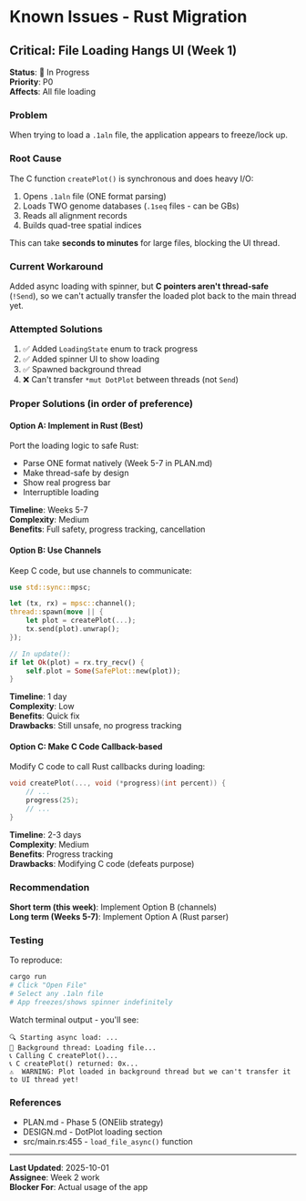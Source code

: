 # Known Issues - Rust Migration

## Critical: File Loading Hangs UI (Week 1)

**Status**: 🐛 In Progress  
**Priority**: P0  
**Affects**: All file loading

### Problem

When trying to load a `.1aln` file, the application appears to freeze/lock up.

### Root Cause

The C function `createPlot()` is synchronous and does heavy I/O:
1. Opens `.1aln` file (ONE format parsing)
2. Loads TWO genome databases (`.1seq` files - can be GBs)
3. Reads all alignment records
4. Builds quad-tree spatial indices

This can take **seconds to minutes** for large files, blocking the UI thread.

### Current Workaround

Added async loading with spinner, but **C pointers aren't thread-safe** (`!Send`), so we can't actually transfer the loaded plot back to the main thread yet.

### Attempted Solutions

1. ✅ Added `LoadingState` enum to track progress
2. ✅ Added spinner UI to show loading
3. ✅ Spawned background thread
4. ❌ Can't transfer `*mut DotPlot` between threads (not `Send`)

### Proper Solutions (in order of preference)

#### Option A: Implement in Rust (Best)
Port the loading logic to safe Rust:
- Parse ONE format natively (Week 5-7 in PLAN.md)
- Make thread-safe by design
- Show real progress bar
- Interruptible loading

**Timeline**: Weeks 5-7  
**Complexity**: Medium  
**Benefits**: Full safety, progress tracking, cancellation

#### Option B: Use Channels
Keep C code, but use channels to communicate:
```rust
use std::sync::mpsc;

let (tx, rx) = mpsc::channel();
thread::spawn(move || {
    let plot = createPlot(...);
    tx.send(plot).unwrap();
});

// In update():
if let Ok(plot) = rx.try_recv() {
    self.plot = Some(SafePlot::new(plot));
}
```

**Timeline**: 1 day  
**Complexity**: Low  
**Benefits**: Quick fix  
**Drawbacks**: Still unsafe, no progress tracking

#### Option C: Make C Code Callback-based
Modify C code to call Rust callbacks during loading:
```c
void createPlot(..., void (*progress)(int percent)) {
    // ...
    progress(25);
    // ...
}
```

**Timeline**: 2-3 days  
**Complexity**: Medium  
**Benefits**: Progress tracking  
**Drawbacks**: Modifying C code (defeats purpose)

### Recommendation

**Short term (this week)**: Implement Option B (channels)  
**Long term (Weeks 5-7)**: Implement Option A (Rust parser)

### Testing

To reproduce:
```bash
cargo run
# Click "Open File"
# Select any .1aln file
# App freezes/shows spinner indefinitely
```

Watch terminal output - you'll see:
```
🔍 Starting async load: ...
🧵 Background thread: Loading file...
📞 Calling C createPlot()...
📞 C createPlot() returned: 0x...
⚠️  WARNING: Plot loaded in background thread but we can't transfer it to UI thread yet!
```

### References

- PLAN.md - Phase 5 (ONElib strategy)
- DESIGN.md - DotPlot loading section
- src/main.rs:455 - `load_file_async()` function

---

**Last Updated**: 2025-10-01  
**Assignee**: Week 2 work  
**Blocker For**: Actual usage of the app
